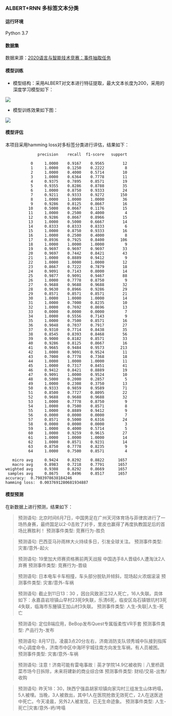 ### ALBERT+RNN 多标签文本分类 

#### 运行环境
Python 3.7

#### 数据集

数据来源：[2020语言与智能技术竞赛：事件抽取任务](https://aistudio.baidu.com/aistudio/competition/detail/32?isFromCcf=true)

#### 模型训练

- 模型结构：采用ALBERT对文本进行特征提取，最大文本长度为200，采用的深度学习模型如下：

![](https://raw.githubusercontent.com/percent4/multi-label-classification-4-event-type/master/multi-label-model.png)

- 模型训练效果如下图：

![](https://raw.githubusercontent.com/percent4/multi-label-classification-4-event-type/master/loss_acc.png)

#### 模型评估

本项目采用hamming loss对多标签分类进行评估，结果如下：

```
              precision    recall  f1-score   support

           0     1.0000    0.9167    0.9565        12
           1     1.0000    0.1250    0.2222         8
           2     1.0000    0.4000    0.5714        10
           3     1.0000    0.6364    0.7778        11
           4     0.9375    0.7895    0.8571        19
           5     0.9355    0.8286    0.8788        35
           6     1.0000    0.8750    0.9333        24
           7     0.9211    0.9333    0.9272       150
           8     1.0000    1.0000    1.0000        36
           9     0.9286    0.8125    0.8667        16
          10     0.5000    0.0667    0.1176        15
          11     1.0000    0.2500    0.4000         4
          12     0.9286    0.8667    0.8966        15
          13     1.0000    0.5000    0.6667        14
          14     0.8333    0.8333    0.8333         6
          15     1.0000    0.8750    0.9333        16
          16     1.0000    0.2500    0.4000         8
          17     0.8936    0.7925    0.8400       106
          18     1.0000    1.0000    1.0000         9
          19     0.9697    0.9697    0.9697        33
          20     0.9697    0.7442    0.8421        43
          21     1.0000    0.8889    0.9412         9
          22     1.0000    1.0000    1.0000        12
          23     0.8667    0.7222    0.7879        18
          24     0.9091    0.7143    0.8000        14
          25     0.9877    0.9091    0.9467        88
          26     1.0000    0.7778    0.8750         9
          27     0.9688    0.9688    0.9688        32
          28     0.9630    0.8966    0.9286        29
          29     0.8571    0.8571    0.8571        21
          30     1.0000    1.0000    1.0000        14
          31     1.0000    0.7000    0.8235        10
          32     1.0000    0.7692    0.8696        13
          33     0.0000    0.0000    0.0000         7
          34     1.0000    0.5556    0.7143         9
          35     1.0000    0.7500    0.8571        16
          36     0.9048    0.7037    0.7917        27
          37     0.9310    0.7714    0.8438        35
          38     0.8545    0.8393    0.8468        56
          39     0.9000    0.8182    0.8571        33
          40     0.9286    0.8125    0.8667        16
          41     0.9665    0.9484    0.9573       213
          42     1.0000    0.9091    0.9524        11
          43     0.7000    0.7778    0.7368        18
          44     1.0000    1.0000    1.0000        11
          45     1.0000    0.7317    0.8451        41
          46     0.9412    0.8421    0.8889        19
          47     0.9091    1.0000    0.9524        10
          48     0.5000    0.2000    0.2857         5
          49     1.0000    0.2308    0.3750        13
          50     0.9333    0.9859    0.9589        71
          51     0.8500    0.7727    0.8095        22
          52     0.9688    0.9688    0.9688        32
          53     1.0000    0.7778    0.8750         9
          54     1.0000    0.7500    0.8571         8
          55     1.0000    0.8889    0.9412         9
          56     0.0000    0.0000    0.0000         7
          57     0.8571    0.5000    0.6316        24
          58     0.0000    0.0000    0.0000         3
          59     1.0000    0.4000    0.5714         5
          60     1.0000    0.9259    0.9615        27
          61     1.0000    1.0000    1.0000        14
          62     1.0000    0.8571    0.9231        14
          63     0.8750    0.7778    0.8235         9
          64     1.0000    0.7500    0.8571         4

   micro avg     0.9424    0.8292    0.8822      1657
   macro avg     0.8983    0.7218    0.7791      1657
weighted avg     0.9308    0.8292    0.8669      1657
 samples avg     0.8675    0.8496    0.8517      1657
accuracy:  0.7983978638184246
hamming loss:  0.0037691280681934887
```

#### 模型预测

在新数据上进行预测，结果如下：

>预测语句: 北京时间6月7日，中国男足在广州天河体育场与菲律宾进行了一场热身赛，最终国足以2-0击败了对手，里皮也赢得了再度执教国足后的首场比赛胜利！
预测事件类型: 竞赛行为-胜负

>预测语句: 巴西亚马孙雨林大火持续多日，引发全球关注。
预测事件类型: 灾害/意外-起火

>预测语句: 19里加大师赛资格赛前两天战报 中国选手8人晋级6人遭淘汰2人弃赛
预测事件类型: 竞赛行为-晋级

>预测语句: 日本电车卡车相撞，车头部分脱轨并倾斜，现场起火浓烟滚滚
预测事件类型: 灾害/意外-车祸

>预测语句: 截止到11日13：30 ，因台风致浙江32人死亡，16人失联。具体如下：永嘉县岩坦镇山早村23死9失联，乐清6死，临安区岛石镇银坑村3死4失联，临海市东塍镇王加山村3失联。
预测事件类型: 人生-失联|人生-死亡

> 预测语句: 定位B端应用，BeBop发布Quest专属版柔性VR手套
预测事件类型: 产品行为-发布

> 预测语句: 8月17日。凌晨3点20分左右，济南消防支队领秀城中队接到指挥中心调度命令，济南市中区中海环宇城往南方向发生车祸，有人员被困。
预测事件类型: 灾害/意外-车祸

> 预测语句: 注意！济南可能有雷电事故｜英才学院14.9亿被收购｜八里桥蔬菜市场今日拆除，未来将建新的商业综合体
预测事件类型: 财经/交易-出售/收购

> 预测语句: 昨天18：30，陕西宁强县胡家坝镇向家沟村三组发生山体坍塌，5人被埋。当晚，3人被救出，其中1人在医院抢救无效死亡，2人在送医途中死亡。今天凌晨，另外2人被发现，已无生命迹象。
预测事件类型: 人生-死亡|灾害/意外-坍/垮塌
